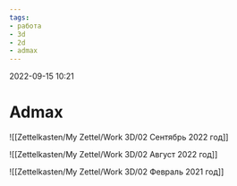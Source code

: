 ```yaml
---
tags:
- работа
- 3d
- 2d
- admax
---
```


2022-09-15
10:21

# Admax

![[Zettelkasten/My Zettel/Work 3D/02 Сентябрь 2022 год]]

![[Zettelkasten/My Zettel/Work 3D/02 Август 2022 год]]

![[Zettelkasten/My Zettel/Work 3D/02 Февраль 2021 год]]